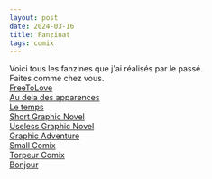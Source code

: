 ```yaml
---
layout: post
date: 2024-03-16
title: Fanzinat
tags: comix
---
```

Voici tous les fanzines que j'ai réalisés par le passé. <br>Faites comme chez vous.<br>
[FreeToLove](0-FreeTo.pdf)<br>
[Au dela des apparences](1-AuDela.pdf)<br>
[Le temps](2-Temps.pdf)<br>
[Short Graphic Novel](3-Short.pdf)<br>
[Useless Graphic Novel](4-Inutile.pdf)<br>
[Graphic Adventure](5-Graphic.pdf)<br>
[Small Comix](6-Small.pdf)<br>
[Torpeur Comix](7-Torpeur.pdf)<br>
[Bonjour](8-bonjour.pdf)<br>
